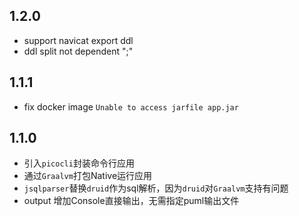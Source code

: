## 1.2.0

- support navicat export ddl
- ddl split not dependent ";"

## 1.1.1

- fix docker image `Unable to access jarfile app.jar`

## 1.1.0

- 引入`picocli`封装命令行应用
- 通过`Graalvm`打包Native运行应用
- `jsqlparser`替换`druid`作为sql解析，因为`druid`对`Graalvm`支持有问题
- output 增加Console直接输出，无需指定puml输出文件
